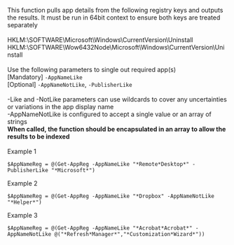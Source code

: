 This function pulls app details from the following registry keys and outputs the results. It must be run in 64bit context to ensure both keys are treated separately
<br>
<br>
HKLM:\SOFTWARE\Microsoft\Windows\CurrentVersion\Uninstall
<br>
HKLM:\SOFTWARE\Wow6432Node\Microsoft\Windows\CurrentVersion\Uninstall
<br>
<br>
Use the following parameters to single out required app(s)
<br>
[Mandatory] `-AppNameLike`
<br>
[Optional] `-AppNameNotLike`, `-PublisherLike`
<br>
<br>
-Like and -NotLike parameters can use wildcards to cover any uncertainties or variations in the app display name
<br>
-AppNameNotLike is configured to accept a single value or an array of strings
<br>
**When called, the function should be encapsulated in an array to allow the results to be indexed**
<br>
<br>
Example 1

    $AppNameReg = @(Get-AppReg -AppNameLike "*Remote*Desktop*" -PublisherLike "*Microsoft*")

Example 2

    $AppNameReg = @(Get-AppReg -AppNameLike "*Dropbox" -AppNameNotLike "*Helper*")

Example 3

    $AppNameReg = @(Get-AppReg -AppNameLike "*Acrobat*Acrobat*" -AppNameNotLike @("*Refresh*Manager*","*Customization*Wizard*"))
